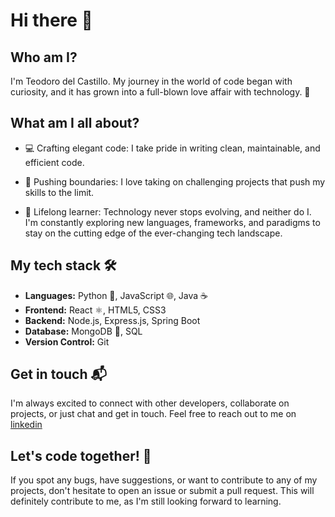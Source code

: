 # Hi there 👋

## Who am I?

I'm Teodoro del Castillo. 
My journey in the world of code began with curiosity, and it has grown into a full-blown love affair with technology. 🚀

## What am I all about?

- 💻 Crafting elegant code: I take pride in writing clean, maintainable, and efficient code. 
  
- 🚀 Pushing boundaries: I love taking on challenging projects that push my skills to the limit.

- 🌱 Lifelong learner: Technology never stops evolving, and neither do I. I'm constantly exploring new languages, frameworks, and paradigms to stay on the cutting edge of the ever-changing tech landscape.

## My tech stack 🛠️

- **Languages:** Python 🐍, JavaScript 🌐, Java ☕️
- **Frontend:** React ⚛️, HTML5, CSS3
- **Backend:** Node.js, Express.js, Spring Boot
- **Database:** MongoDB 🍃, SQL
- **Version Control:** Git

## Get in touch 📬

I'm always excited to connect with other developers, collaborate on projects, or just chat and get in touch. Feel free to reach out to me on [linkedin](https://www.linkedin.com/in/teodoro-del-castillo)

## Let's code together! 🚀

If you spot any bugs, have suggestions, or want to contribute to any of my projects, don't hesitate to open an issue or submit a pull request.
This will definitely contribute to me, as I'm still looking forward to learning.

